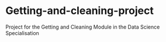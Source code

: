 # Getting-and-cleaning-project
Project for the Getting and Cleaning Module in the Data Science Specialisation
